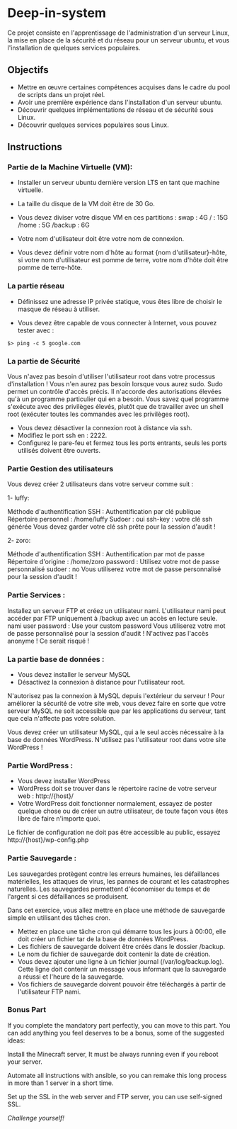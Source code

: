 # Deep-in-system

Ce projet consiste en l'apprentissage de l'administration d'un serveur Linux, la mise en place de la sécurité et du réseau pour un serveur ubuntu, et vous l'installation de quelques services populaires.


## Objectifs

- Mettre en œuvre certaines compétences acquises dans le cadre du pool de scripts dans un projet réel.
- Avoir une première expérience dans l'installation d'un serveur ubuntu.
- Découvrir quelques implémentations de réseau et de sécurité sous Linux.
- Découvrir quelques services populaires sous Linux.

## Instructions

### Partie de la Machine Virtuelle (VM):

- Installer un serveur ubuntu dernière version LTS en tant que machine virtuelle.  

- La taille du disque de la VM doit être de 30 Go.  

- Vous devez diviser votre disque VM en ces partitions : swap : 4G / : 15G /home : 5G /backup : 6G  

- Votre nom d'utilisateur doit être votre nom de connexion.  

- Vous devez définir votre nom d'hôte au format {nom d'utilisateur}-hôte, si votre nom d'utilisateur est pomme de terre, votre nom d'hôte doit être pomme de terre-hôte.  

### La partie réseau 

- Définissez une adresse IP privée statique, vous êtes libre de choisir le masque de réseau à utiliser.  

- Vous devez être capable de vous connecter à Internet, vous pouvez tester avec :
```
$> ping -c 5 google.com
```

### La partie de Sécurité

Vous n'avez pas besoin d'utiliser l'utilisateur root dans votre processus d'installation ! Vous n'en aurez pas besoin lorsque vous aurez sudo. Sudo permet un contrôle d'accès précis. Il n'accorde des autorisations élevées qu'à un programme particulier qui en a besoin. Vous savez quel programme s'exécute avec des privilèges élevés, plutôt que de travailler avec un shell root (exécuter toutes les commandes avec les privilèges root).

- Vous devez désactiver la connexion root à distance via ssh.
- Modifiez le port ssh en : 2222.
- Configurez le pare-feu et fermez tous les ports entrants, seuls les ports utilisés doivent être ouverts.

### Partie Gestion des utilisateurs 

Vous devez créer 2 utilisateurs dans votre serveur comme suit :

1- luffy:  

Méthode d'authentification SSH : Authentification par clé publique
Répertoire personnel : /home/luffy
Sudoer : oui
ssh-key : votre clé ssh générée
Vous devez garder votre clé ssh prête pour la session d'audit !

2- zoro:  

Méthode d'authentification SSH : Authentification par mot de passe
Répertoire d'origine : /home/zoro
password : Utilisez votre mot de passe personnalisé
sudoer : no
Vous utiliserez votre mot de passe personnalisé pour la session d'audit !

### Partie Services :

Installez un serveur FTP et créez un utilisateur nami. L'utilisateur nami peut accéder par FTP uniquement à /backup avec un accès en lecture seule. nami user password : Use your custom password
Vous utiliserez votre mot de passe personnalisé pour la session d'audit ! N'activez pas l'accès anonyme ! Ce serait risqué !

### La partie base de données :

- Vous devez installer le serveur MySQL
- Désactivez la connexion à distance pour l'utilisateur root.

N'autorisez pas la connexion à MySQL depuis l'extérieur du serveur ! Pour améliorer la sécurité de votre site web, vous devez faire en sorte que votre serveur MySQL ne soit accessible que par les applications du serveur, tant que cela n'affecte pas votre solution.

Vous devez créer un utilisateur MySQL, qui a le seul accès nécessaire à la base de données WordPress. N'utilisez pas l'utilisateur root dans votre site WordPress ! 

### Partie WordPress :

- Vous devez installer WordPress
- WordPress doit se trouver dans le répertoire racine de votre serveur web : http://{host}/
- Votre WordPress doit fonctionner normalement, essayez de poster quelque chose ou de créer un autre utilisateur, de toute façon vous êtes libre de faire n'importe quoi.  

Le fichier de configuration ne doit pas être accessible au public, essayez http://{host}/wp-config.php


### Partie Sauvegarde :

Les sauvegardes protègent contre les erreurs humaines, les défaillances matérielles, les attaques de virus, les pannes de courant et les catastrophes naturelles. Les sauvegardes permettent d'économiser du temps et de l'argent si ces défaillances se produisent.

Dans cet exercice, vous allez mettre en place une méthode de sauvegarde simple en utilisant des tâches cron.
- Mettez en place une tâche cron qui démarre tous les jours à 00:00, elle doit créer un fichier tar de la base de données WordPress.
- Les fichiers de sauvegarde doivent être créés dans le dossier /backup.
- Le nom du fichier de sauvegarde doit contenir la date de création.
- Vous devez ajouter une ligne à un fichier journal (/var/log/backup.log). Cette ligne doit contenir un message vous informant que la sauvegarde a réussi et l'heure de la sauvegarde. 
- Vos fichiers de sauvegarde doivent pouvoir être téléchargés à partir de l'utilisateur FTP nami.


### Bonus Part

If you complete the mandatory part perfectly, you can move to this part. You can add anything you feel deserves to be a bonus, some of the suggested ideas:

Install the Minecraft server, It must be always running even if you reboot your server.

Automate all instructions with ansible, so you can remake this long process in more than 1 server in a short time.

Set up the SSL in the web server and FTP server, you can use self-signed SSL.

<i>Challenge yourself!</i>